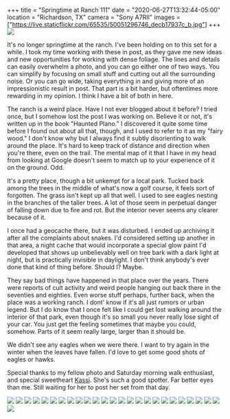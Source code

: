 +++
title = "Springtime at Ranch 111"
date = "2020-06-27T13:32:44-05:00"
location = "Richardson, TX"
camera = "Sony A7RII"
images = ["https://live.staticflickr.com/65535/50051296746_decb17937c_b.jpg"]
+++
<img src="https://live.staticflickr.com/65535/50051296746_decb17937c_b.jpg">
<!--more-->
It's no longer springtime at the ranch. I've been holding on to this set for a while. I took my time working with these in post, as they gave me new ideas and new opportunities for working with dense foliage. The lines and details can easily overwhelm a photo, and you can go either one of two ways. You can simplify by focusing on small stuff and cutting out all the surrounding noise. Or you can go wide, taking everything in and giving more of an impressionistic result in post. That part is a bit harder, but oftentimes more rewarding in my opinion. I think I have a bit of both in here. 

The ranch is a weird place. Have I not ever blogged about it before? I tried once, but I somehow lost the post I was working on. Believe it or not, it's written up in the book "Haunted Plano." I discovered it quite some time before I found out about all that, though, and I used to refer to it as my "fairy wood." I don't know why but I always find it subtly disorienting to walk around the place. It's hard to keep track of distance and direction when you're there, even on the trail. The mental map of it that I have in my head from looking at Google doesn't seem to match up  to your experience of it on the ground. Odd. 

It's a pretty place, though a bit unkempt for a local park. Tucked back among the trees in the middle of what's now a golf course, it feels sort of forgotten. The grass isn't kept up all that well. I used to see eagles nesting in the branches of the taller trees. A lot of those seem in perpetual danger of falling down due to fire and rot. But the interior never seems any clearer because of it. 

I once had a geocache there, but it was disturbed. I ended up archiving it after all the complaints about snakes. I'd considered setting up another in that area, a night cache that would incorporate a special glow paint I'd developed that shows up unbelievably well on tree bark with a dark light at night, but is practically invisible in daylight. I don't think anybody's ever done that kind of thing before. Should I? Maybe.

They say bad things have happened in that place over the years. There were reports of cult activity and weird people hanging out back there in the seventies and eighties. Even worse stuff perhaps, further back, when the place was a working ranch. I dont' know if it's all just rumors or urban legend. But I do know that I once felt like I could get lost walking around the interior of that park, even though it's so small you never really lose sight of your car. You just get the feeling sometimes that maybe you could, somehow. Parts of it seem really large, larger than it should be. 

We didn't see any eagles when we were there. I want to try again in the winter when the leaves have fallen. I'd love to get some good shots of eagles or hawks.

Special thanks to my fellow photo and Saturday morning walk enthusiast, and special sweetheart [Kassi](http://kassiblogtoo.blogspot.com/). She's such a good spotter. Far better eyes than me. Still waiting for her to post her set from that day.

<!--
<div class="container-fluid">
<div class="demo-gallery dark mrb35">
	<ul id="lightgallery" class="list-unstyled row">
	</ul>
</div>
</div>
-->
<div class="flexbin flexbin-margin">
		<a href="https://live.staticflickr.com/65535/50050727323_d58876bbfa_o.jpg">
			<img src="https://live.staticflickr.com/65535/50050727323_4e37e2e8e4_b.jpg" /></a>
		<a href="https://live.staticflickr.com/65535/50051294171_6f6a8ec98a_o.jpg">
			<img src="https://live.staticflickr.com/65535/50051294171_c28b9172a4_b.jpg" /></a>
		<a href="https://live.staticflickr.com/65535/50050721483_52765b85cb_o.jpg">
			<img src="https://live.staticflickr.com/65535/50050721483_5811c8bd49_b.jpg" /></a>
		<a href="https://live.staticflickr.com/65535/50050728083_45fb453a9c_o.jpg">
			<img src="https://live.staticflickr.com/65535/50050728083_8a9171756a_b.jpg" /></a>
		<a href="https://live.staticflickr.com/65535/50051544007_2c73788ced_o.jpg">
			<img src="https://live.staticflickr.com/65535/50051544007_0eeebd37fd_b.jpg" /></a>
		<a href="https://live.staticflickr.com/65535/50051296746_4fdb409e33_o.jpg">
			<img src="https://live.staticflickr.com/65535/50051296746_decb17937c_b.jpg" /></a>
		<a href="https://live.staticflickr.com/65535/50051299336_992f2e0ccb_o.jpg">
			<img src="https://live.staticflickr.com/65535/50051299336_f8784a3b5d_b.jpg" /></a>
		<a href="https://live.staticflickr.com/65535/50050726908_df5af8bf9d_o.jpg">
			<img src="https://live.staticflickr.com/65535/50050726908_e10b755b36_b.jpg" /></a>
		<a href="https://live.staticflickr.com/65535/50051546192_dcdc003bea_o.jpg">
			<img src="https://live.staticflickr.com/65535/50051546192_b76042f8e7_b.jpg" /></a>
		<a href="https://live.staticflickr.com/65535/50051545417_67cb13c229_o.jpg">
			<img src="https://live.staticflickr.com/65535/50051545417_71924f2b66_b.jpg" /></a>
		<a href="https://live.staticflickr.com/65535/50051547217_834dd559d5_o.jpg">
			<img src="https://live.staticflickr.com/65535/50051547217_b1324658b7_b.jpg" /></a>
		<a href="https://live.staticflickr.com/65535/50050747258_62f37a1bfa_o.jpg">
			<img src="https://live.staticflickr.com/65535/50050747258_9ba59a31b5_b.jpg" /></a>
		<a href="https://live.staticflickr.com/65535/50051299071_e5be7a796a_o.jpg">
			<img src="https://live.staticflickr.com/65535/50051299071_e7260889b8_b.jpg" /></a>
		<a href="https://live.staticflickr.com/65535/50050725058_09cf6fbe1c_o.jpg">
			<img src="https://live.staticflickr.com/65535/50050725058_bc9de27e9d_b.jpg" /></a>
		<a href="https://live.staticflickr.com/65535/50050722438_098878c9c4_o.jpg">
			<img src="https://live.staticflickr.com/65535/50050722438_68da96fdd4_b.jpg" /></a>
		<a href="https://live.staticflickr.com/65535/50050727763_ab61b5e22b_o.jpg">
			<img src="https://live.staticflickr.com/65535/50050727763_406021537d_b.jpg" /></a>
		<a href="https://live.staticflickr.com/65535/50051308156_fc1e81fcb4_o.jpg">
			<img src="https://live.staticflickr.com/65535/50051308156_fa46eba440_b.jpg" /></a>
		<a href="https://live.staticflickr.com/65535/50050726998_a8afc8b1ca_o.jpg">
			<img src="https://live.staticflickr.com/65535/50050726998_41c0bf1696_b.jpg" /></a>
		<a href="https://live.staticflickr.com/65535/50051297881_226fb3dc03_o.jpg">
			<img src="https://live.staticflickr.com/65535/50051297881_e9717c7876_b.jpg" /></a>
		<a href="https://live.staticflickr.com/65535/50051545802_29539bf95e_o.jpg">
			<img src="https://live.staticflickr.com/65535/50051545802_1ec5035572_b.jpg" /></a>
		<a href="https://live.staticflickr.com/65535/50051298746_e376820871_o.jpg">
			<img src="https://live.staticflickr.com/65535/50051298746_57cc57d799_b.jpg" /></a>
		<a href="https://live.staticflickr.com/65535/50050749108_1231ba59c7_o.jpg">
			<img src="https://live.staticflickr.com/65535/50050749108_1c8fe646cc_b.jpg" /></a>
		<a href="https://live.staticflickr.com/65535/50051559252_4dd6f7b4c6_o.jpg">
			<img src="https://live.staticflickr.com/65535/50051559252_ee1ec13f2c_b.jpg" /></a>
		<a href="https://live.staticflickr.com/65535/50051296176_7835df18c4_o.jpg">
			<img src="https://live.staticflickr.com/65535/50051296176_a81cfedbd1_b.jpg" /></a>
		<a href="https://live.staticflickr.com/65535/50051319996_b7e9f99bc5_o.jpg">
			<img src="https://live.staticflickr.com/65535/50051319996_d9b005d71c_b.jpg" /></a>
		<a href="https://live.staticflickr.com/65535/50050747953_b8e3dfb511_o.jpg">
			<img src="https://live.staticflickr.com/65535/50050747953_8aef16d006_b.jpg" /></a>
</div>

